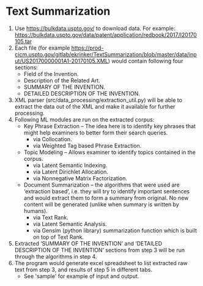 # Text Summarization

1.	Use https://bulkdata.uspto.gov/ to download data. For example: https://bulkdata.uspto.gov/data/patent/application/redbook/2017/I20170105.tar 
2.	Each file (for example https://prod-cicm.uspto.gov/gitlab/ekrinker/TextSummarization/blob/master/data/input/US20170000001A1-20170105.XML) would contain following four sections:
    * Field of the Invention.
    * Description of the Related Art.
    * SUMMARY OF THE INVENTION.
    * DETAILED DESCRIPTION OF THE INVENTION.
3.	XML parser (src/data_processing/extraction_util.py) will be able to extract the data out of the XML and make it available for further processing.
4.	Following ML modules are run on the extracted corpus:
    * Key Phrase Extraction – The idea here is to identify key phrases that might help examiners to better form their search queries.
        * via Collocation.
        * via Weighted Tag based Phrase Extraction.
    * Topic Modeling – Allows examiner to identify topics contained in the corpus.
        * via Latent Semantic Indexing.
        * via Latent Dirichlet Allocation.
        * via Nonnegative Matrix Factorization.
    * Document Summarization – the algorithms that were used are ‘extraction based’, i.e. they will try to identify important sentences and would extract them to form a summary from original. No new content will be generated (unlike when summary is written by humans).
        * via Text Rank.
        * via Latent Semantic Analysis.
        * via Gensim (python library) summarization function which is built on top of Text Rank.
5.	Extracted ‘SUMMARY OF THE INVENTION’ and ‘DETAILED DESCRIPTION OF THE INVENTION’ sections from step 3 will be run through the algorithms in step 4.
6.	The program would generate excel spreadsheet to list extracted raw text from step 3, and results of step 5 in different tabs. 
    * See 'sample' for example of input and output.
